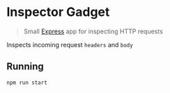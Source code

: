 # Inspector Gadget
> Small [Express](https://expressjs.com/) app for inspecting HTTP requests

Inspects incoming request `headers` and `body`

## Running
```bash
npm run start
```
